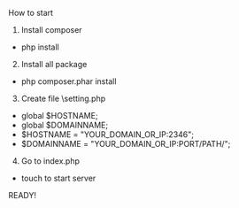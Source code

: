 How to start

1) Install composer
- php install

2) Install all package
- php composer.phar install

3) Create file \setting.php
- global $HOSTNAME;
- global $DOMAINNAME;
- $HOSTNAME = "YOUR_DOMAIN_OR_IP:2346";
- $DOMAINNAME = "YOUR_DOMAIN_OR_IP:PORT/PATH/";

4) Go to index.php
- touch to start server

READY!